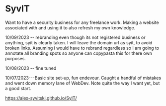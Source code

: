 # SyvIT
Want to have a security business for any freelance work. Making a website associated with and using it to also refresh my own knowledge.

10/09/2023 -- rebranding even though its not registered business or anything, syit is clearly taken. I will leave the domain url as syit, to avoid broken links.
Assuming i would have to rebrand regardless so I am going to annotate all branding spots so anyone can copypasta this for there own purposes.

10/08/2023 -- fine tuned

10/07/2023---Basic site set-up, fun endevour. Caught a handful of mistakes and went down memory lane of WebDev. Note quite the way I want yet, but a good start.


https://alex-syvitski.github.io/SyIT/

